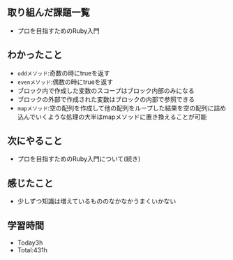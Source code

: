 ## 取り組んだ課題一覧
- プロを目指すためのRuby入門

## わかったこと
- `oddメソッド`:奇数の時にtrueを返す
- `evenメソッド`:偶数の時にtrueを返す
- ブロック内で作成した変数のスコープはブロック内部のみになる
- ブロックの外部で作成された変数はブロックの内部で参照できる
- `mapメソッド`:空の配列を作成して他の配列をループした結果を空の配列に詰め込んでいくような処理の大半はmapメソッドに置き換えることが可能
  
## 次にやること
- プロを目指すためのRuby入門について(続き)
  
## 感じたこと
- 少しずつ知識は増えているもののなかなかうまくいかない
  
## 学習時間
- Today3h
- Total:431h
